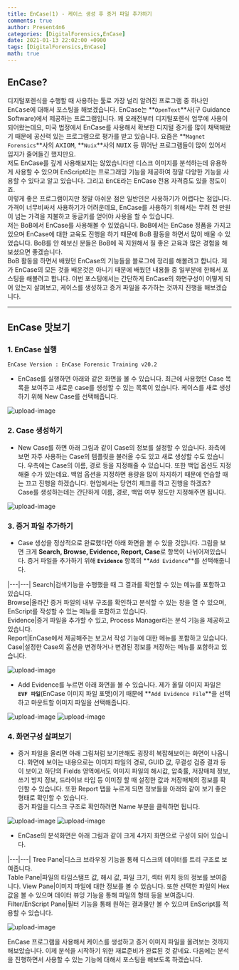 ```yaml
---
title: EnCase(1) - 케이스 생성 후 증거 파일 추가하기
comments: true
author: Present4n6
categories: [DigitalForensics,EnCase]
date: 2021-01-13 22:02:00 +0900
tags: [DigitalForensics,EnCase]
math: true
---
```


## **EnCase?**  

디지털포렌식을 수행할 때 사용하는 툴로 가장 널리 알려진 프로그램 중 하나인 <kbd>EnCase</kbd>에 대해서 포스팅을 해보겠습니다. EnCase는 **`OpenText`**사(구 Guidance Software)에서 제공하는 프로그램입니다. 꽤 오래전부터 디지털포렌식 업무에 사용이 되어왔는데요, 미국 법정에서 EnCase를 사용해서 확보한 디지털 증거를 많이 채택해왔기 때문에 공신력 있는 프로그램으로 평가를 받고 있습니다. 요즘은 **`Magnet Forensics`**사의 <kbd>AXIOM</kbd>, **`Nuix`**사의 <kbd>NUIX</kbd> 등 뛰어난 프로그램들이 많이 있어서 입지가 줄어들긴 했지만요.  
저도 EnCase를 깊게 사용해보지는 않았습니다만 디스크 이미지를 분석하는데 유용하게 사용할 수 있으며 EnScript라는 프로그래밍 기능을 제공하여 정말 다양한 기능을 사용할 수 있다고 알고 있습니다. 그리고 <kbd>EnCE</kbd>라는 EnCase 전용 자격증도 있을 정도이죠.  
이렇게 좋은 프로그램이지만 정말 아쉬운 점은 일반인은 사용하기가 어렵다는 점입니다. 가격이 너무비싸서 사용하기가 어려운데요, EnCase를 사용하기 위해서는 무려 천 만원이 넘는 가격을 지불하고 동글키를 얻어야 사용을 할 수 있습니다.  
저는 BoB에서 EnCase를 사용해볼 수 있었습니다. BoB에서는 EnCase 정품을 가지고 있으며 EnCase에 대한 교육도 진행을 하기 때문에 BoB 활동을 하면서 많이 배울 수 있었습니다. BoB를 안 해보신 분들은 BoB에 꼭 지원해서 질 좋은 교육과 많은 경험을 해보셨으면 좋겠습니다.    
BoB 활동을 하면서 배웠던 EnCase의 기능들을 블로그에 정리를 해볼려고 합니다. 제가 EnCase의 모든 것을 배운것은 아니기 때문에 배웠던 내용들 중 일부분에 한해서 포스팅을 해볼려고 합니다. 이번 포스팅에서는 간단하게 EnCase의 화면구성이 어떻게 되어 있는지 살펴보고, 케이스를 생성하고 증거 파일을 추가하는 것까지 진행을 해보겠습니다.  


* * *  

## **EnCase 맛보기**  
### **1. EnCase 실행**

`EnCase Version : EnCase Forensic Training v20.2`

* EnCase를 실행하면 아래와 같은 화면을 볼 수 있습니다. 최근에 사용했던 Case 목록을 보여주고 새로운 case를 생성할 수 있는 목록이 있습니다. 케이스를 새로 생성하기 위해 New Case를 선택해줍니다.

![upload-image](/assets/post/EnCase/1.png)  

### **2. Case 생성하기**

* New Case를 하면 아래 그림과 같이 Case의 정보를 설정할 수 있습니다. 좌측에 보면 자주 사용하는 Case의 템플릿을 불러올 수도 있고 새로 생성할 수도 있습니다. 우측에는 Case의 이름, 경로 등을 지정해줄 수 있습니다. 또한 백업 옵션도 지정해줄 수가 있는데요. 백업 옵션을 지정하면 용량을 많이 차지하기 때문에 연습할 때는 끄고 진행을 하겠습니다. 현업에서는 당연히 체크를 하고 진행을 하겠죠?  
Case를 생성하는데는 간단하게 이름, 경로, 백업 여부 정도만 지정해주면 됩니다.    

![upload-image](/assets/post/EnCase/2.png) 

### **3. 증거 파일 추가하기**

* Case 생성을 정상적으로 완료했다면 아래 화면을 볼 수 있을 것입니다. 그림을 보면 크게 **Search, Browse, Evidence, Report, Case**로 항목이 나뉘어져있습니다. 증거 파일을 추가하기 위해 **`Evidence`** 항목의 **`Add Evidence`**를 선택해줍니다.

|---|---|
Search|검색기능을 수행했을 때 그 결과를 확인할 수 있는 메뉴를 포함하고 있습니다.  
Browse|올라간 증거 파일의 내부 구조를 확인하고 분석할 수 있는 창을 열 수 있으며, EnScript를 작성할 수 있는 메뉴를 포함하고 있습니다.  
Evidence|증거 파일을 추가할 수 있고, Process Manager라는 분석 기능을 제공하고 있습니다.  
Report|EnCase에서 제공해주는 보고서 작성 기능에 대한 메뉴를 포함하고 있습니다.  
Case|설정한 Case의 옵션을 변경하거나 변경된 정보를 저장하는 메뉴를 포함하고 있습니다. 

![upload-image](/assets/post/EnCase/3.png)  

* Add Evidence를 누르면 아래 화면을 볼 수 있습니다. 제가 올릴 이미지 파일은 **`EVF 파일`**(EnCase 이미지 파일 포맷)이기 때문에 **`Add Evidence File`**을 선택하고 마운트할 이미지 파일을 선택해줍니다.  

![upload-image](/assets/post/EnCase/4.png) 
![upload-image](/assets/post/EnCase/5.png)


### **4. 화면구성 살펴보기**

* 증거 파일을 올리면 아래 그림처럼 보기만해도 굉장히 복잡해보이는 화면이 나옵니다. 화면에 보이는 내용으로는 이미지 파일의 경로, GUID 값, 무결성 검증 결과 등이 보이고 하단의 Fields 영역에서도 이미지 파일의 해시값, 압축률, 저장매체 정보, 쓰기 방지 정보, 드라이브 타입 등 이미징 할 때 설정한 값과 저장매체의 정보를 확인할 수 있습니다. 또한 Report 탭을 누르게 되면 정보들을 아래와 같이 보기 좋은 형태로 확인할 수 있습니다.  
증거 파일을 디스크 구조로 확인하려면 Name 부분을 클릭하면 됩니다.  


![upload-image](/assets/post/EnCase/6.png)
![upload-image](/assets/post/EnCase/7.png)

* EnCase의 분석화면은 아래 그림과 같이 크게 4가지 화면으로 구성이 되어 있습니다.  

|---|---|
Tree Pane|디스크 브라우징 기능을 통해 디스크의 데이터를 트리 구조로 보여줍니다.  
Table Pane|파일의 타임스탬프 값, 해시 값, 파일 크기, 섹터 위치 등의 정보를 보여줍니다.
View Pane|이미지 파일에 대한 정보를 볼 수 있습니다. 또한 선택한 파일의 Hex값을 볼 수 있으며 데이터 뷰잉 기능을 통해 파일의 형태 등을 보여줍니다.
Filter/EnScript Pane|필터 기능을 통해 원하는 결과물만 볼 수 있으며 EnScript를 적용할 수 있습니다.  

![upload-image](/assets/post/EnCase/8.png)


EnCase 프로그램을 사용해서 케이스를 생성하고 증거 이미지 파일을 올려보는 것까지 해보았습니다. 이제 분석을 시작하기 위한 재료준비가 완료된 것 같네요. 다음에는 분석을 진행하면서 사용할 수 있는 기능에 대해서 포스팅을 해보도록 하겠습니다.  